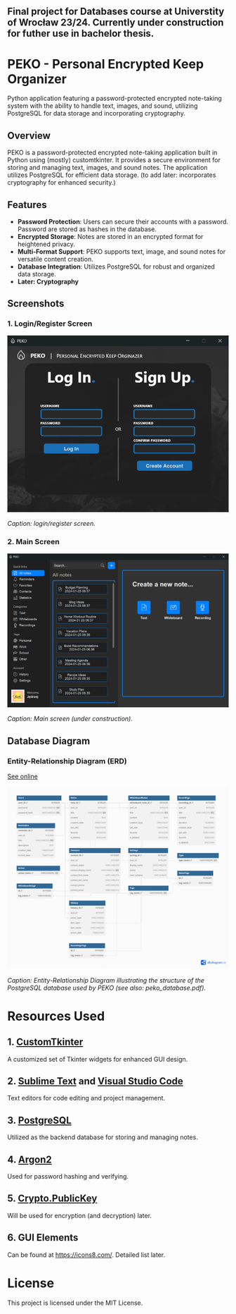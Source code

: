 ## Final project for Databases course at Universtity of Wrocław 23/24. Currently under construction for futher use in bachelor thesis.

# PEKO - Personal Encrypted Keep Organizer
Python application featuring a password-protected encrypted note-taking system with the ability to handle text, images, and sound, utilizing PostgreSQL for data storage and incorporating cryptography.

## Overview

PEKO is a password-protected encrypted note-taking application built in Python using (mostly) customtkinter. It provides a secure environment for storing and managing text, images, and sound notes. The application utilizes PostgreSQL for efficient data storage. (to add later: incorporates cryptography for enhanced security.)

## Features

- **Password Protection**: Users can secure their accounts with a password. Password are stored as hashes in the database.
- **Encrypted Storage**: Notes are stored in an encrypted format for heightened privacy.
- **Multi-Format Support**: PEKO supports text, image, and sound notes for versatile content creation.
- **Database Integration**: Utilizes PostgreSQL for robust and organized data storage.
- **Later: Cryptography**

## Screenshots

### 1. Login/Register Screen

![Login/Register Page](screenshots/login_register_screen.png)

*Caption: login/register screen.*

### 2. Main Screen

![Main Screen](screenshots/main_screen.png)

*Caption: Main screen (under construction).*

## Database Diagram

### Entity-Relationship Diagram (ERD)
[See online](https://dbdiagram.io/d/peko-65a2a314ac844320aed86e93)

![Database Diagram](peko_database.png)

*Caption: Entity-Relationship Diagram illustrating the structure of the PostgreSQL database used by PEKO (see also: peko_database.pdf).*

# Resources Used

## 1. [CustomTkinter](https://github.com/TomSchimansky/CustomTkinter)
A customized set of Tkinter widgets for enhanced GUI design.

## 2. [Sublime Text](https://www.sublimetext.com/) and [Visual Studio Code](https://code.visualstudio.com/)
Text editors for code editing and project management.

## 3. [PostgreSQL](https://www.postgresql.org/)
Utilized as the backend database for storing and managing notes.

## 4. [Argon2](https://pypi.org/project/argon2-cffi/)
Used for password hashing and verifying.

## 5. [Crypto.PublicKey](https://pycryptodome.readthedocs.io/en/latest/src/public_key/ecc.html)
Will be used for encryption (and decryption) later.

## 6. GUI Elements
Can be found at https://icons8.com/. Detailed list later.

# License
This project is licensed under the MIT License.
